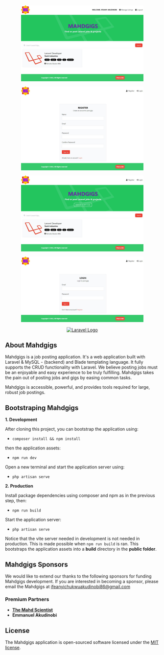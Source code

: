 <p align="center"><img src="public/images/auth-homepage.jpeg" width="400" alt="Laravel Logo"></p>
<p align="center"><img src="public/images/register.jpeg" width="400" alt="Laravel Logo"></p>
<p align="center"><img src="public/images/guest-homepage.jpeg" width="400" alt="Laravel Logo"></p>
<p align="center"><img src="public/images/login.jpeg" width="400" alt="Laravel Logo"></p>
<p align="center"><a href="https://laravel.com" target="_blank"><img src="https://raw.githubusercontent.com/laravel/art/master/logo-lockup/5%20SVG/2%20CMYK/1%20Full%20Color/laravel-logolockup-cmyk-red.svg" width="400" alt="Laravel Logo"></a></p>

## About Mahdgigs

Mahdgigs is a job posting application. It's a web application built with Laravel & MySQL - (backend) and Blade templating language. It fully supports the CRUD functionality with Laravel. We believe posting jobs must be an enjoyable and easy experience to be truly fulfilling. Mahdgigs takes the pain out of posting jobs and gigs by easing common tasks.

Mahdgigs is accessible, powerful, and provides tools required for large, robust job postings.

## Bootstraping Mahdgigs
**1. Development**

After cloning this project, you can bootstrap the application using:
- `composer install && npm install`

then the application assets:
- `npm run dev`

Open a new terminal and start the application server using:
- `php artisan serve`

**2. Production**

Install package dependencies using composer and npm as in the previous step, then:
- `npm run build`

Start the application server:
- `php artisan serve`

Notice that the vite server needed in development is not needed in production. This is made possible when `npm run build` is ran. This bootstraps the application assets into a **build** directory in the **public folder**.

## Mahdgigs Sponsors

We would like to extend our thanks to the following sponsors for funding Mahdgigs development. If you are interested in becoming a sponsor, please email the Mahdgigs at ifeanyichukwuakudinobi86@gmail.com

### Premium Partners

-   **[The Mahd Scientist](https://linkedin.com/in/themahdscientist)**
-   **Emmanuel Akudinobi**

## License

The Mahdgigs application is open-sourced software licensed under the [MIT license](https://opensource.org/licenses/MIT).
